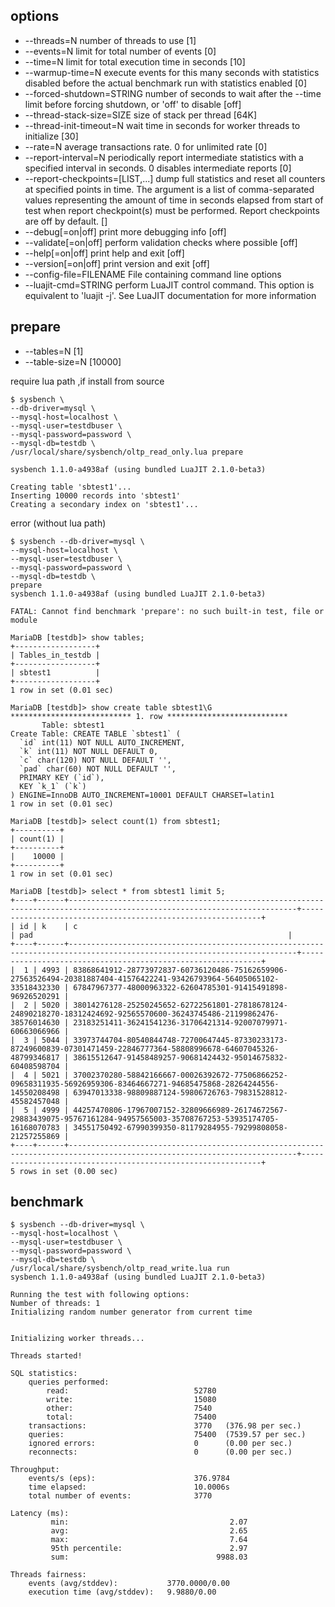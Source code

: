 
## options


-  --threads=N                     number of threads to use [1]
-  --events=N                      limit for total number of events [0]
-  --time=N                        limit for total execution time in seconds [10]
-  --warmup-time=N                 execute events for this many seconds with statistics disabled before the actual benchmark run with statistics enabled [0]
-  --forced-shutdown=STRING        number of seconds to wait after the --time limit before forcing shutdown, or 'off' to disable [off]
-  --thread-stack-size=SIZE        size of stack per thread [64K]
-  --thread-init-timeout=N         wait time in seconds for worker threads to initialize [30]
-  --rate=N                        average transactions rate. 0 for unlimited rate [0]
-  --report-interval=N             periodically report intermediate statistics with a specified interval in seconds. 0 disables intermediate reports [0]
-  --report-checkpoints=[LIST,...] dump full statistics and reset all counters at specified points in time. The argument is a list of comma-separated values representing the amount of time in seconds elapsed from start of test when report checkpoint(s) must be performed. Report checkpoints are off by default. []
-  --debug[=on|off]                print more debugging info [off]
-  --validate[=on|off]             perform validation checks where possible [off]
-  --help[=on|off]                 print help and exit [off]
-  --version[=on|off]              print version and exit [off]
-  --config-file=FILENAME          File containing command line options
-  --luajit-cmd=STRING             perform LuaJIT control command. This option is equivalent to 'luajit -j'. See LuaJIT documentation for more information


prepare
---------
- --tables=N [1]
- --table-size=N [10000]

require lua path ,if install from source
```console
$ sysbench \
--db-driver=mysql \
--mysql-host=localhost \
--mysql-user=testdbuser \
--mysql-password=password \
--mysql-db=testdb \
/usr/local/share/sysbench/oltp_read_only.lua prepare

sysbench 1.1.0-a4938af (using bundled LuaJIT 2.1.0-beta3)

Creating table 'sbtest1'...
Inserting 10000 records into 'sbtest1'
Creating a secondary index on 'sbtest1'...
```

error (without lua path) 
```console
$ sysbench --db-driver=mysql \
--mysql-host=localhost \
--mysql-user=testdbuser \
--mysql-password=password \
--mysql-db=testdb \
prepare
sysbench 1.1.0-a4938af (using bundled LuaJIT 2.1.0-beta3)

FATAL: Cannot find benchmark 'prepare': no such built-in test, file or module
```

```
MariaDB [testdb]> show tables;
+------------------+
| Tables_in_testdb |
+------------------+
| sbtest1          |
+------------------+
1 row in set (0.01 sec)

MariaDB [testdb]> show create table sbtest1\G
*************************** 1. row ***************************
       Table: sbtest1
Create Table: CREATE TABLE `sbtest1` (
  `id` int(11) NOT NULL AUTO_INCREMENT,
  `k` int(11) NOT NULL DEFAULT 0,
  `c` char(120) NOT NULL DEFAULT '',
  `pad` char(60) NOT NULL DEFAULT '',
  PRIMARY KEY (`id`),
  KEY `k_1` (`k`)
) ENGINE=InnoDB AUTO_INCREMENT=10001 DEFAULT CHARSET=latin1
1 row in set (0.01 sec)
```
```
MariaDB [testdb]> select count(1) from sbtest1;
+----------+
| count(1) |
+----------+
|    10000 |
+----------+
1 row in set (0.01 sec)
```
```
MariaDB [testdb]> select * from sbtest1 limit 5;
+----+------+-------------------------------------------------------------------------------------------------------------------------+-------------------------------------------------------------+
| id | k    | c                                                                                                                       | pad                                                         |
+----+------+-------------------------------------------------------------------------------------------------------------------------+-------------------------------------------------------------+
|  1 | 4993 | 83868641912-28773972837-60736120486-75162659906-27563526494-20381887404-41576422241-93426793964-56405065102-33518432330 | 67847967377-48000963322-62604785301-91415491898-96926520291 |
|  2 | 5020 | 38014276128-25250245652-62722561801-27818678124-24890218270-18312424692-92565570600-36243745486-21199862476-38576014630 | 23183251411-36241541236-31706421314-92007079971-60663066966 |
|  3 | 5044 | 33973744704-80540844748-72700647445-87330233173-87249600839-07301471459-22846777364-58808996678-64607045326-48799346817 | 38615512647-91458489257-90681424432-95014675832-60408598704 |
|  4 | 5021 | 37002370280-58842166667-00026392672-77506866252-09658311935-56926959306-83464667271-94685475868-28264244556-14550208498 | 63947013338-98809887124-59806726763-79831528812-45582457048 |
|  5 | 4999 | 44257470806-17967007152-32809666989-26174672567-29883439075-95767161284-94957565003-35708767253-53935174705-16168070783 | 34551750492-67990399350-81179284955-79299808058-21257255869 |
+----+------+-------------------------------------------------------------------------------------------------------------------------+-------------------------------------------------------------+
5 rows in set (0.00 sec)
```


benchmark
--------

```console
$ sysbench --db-driver=mysql \
--mysql-host=localhost \
--mysql-user=testdbuser \
--mysql-password=password \
--mysql-db=testdb \
/usr/local/share/sysbench/oltp_read_write.lua run
sysbench 1.1.0-a4938af (using bundled LuaJIT 2.1.0-beta3)

Running the test with following options:
Number of threads: 1
Initializing random number generator from current time


Initializing worker threads...

Threads started!

SQL statistics:
    queries performed:
        read:                            52780
        write:                           15080
        other:                           7540
        total:                           75400
    transactions:                        3770   (376.98 per sec.)
    queries:                             75400  (7539.57 per sec.)
    ignored errors:                      0      (0.00 per sec.)
    reconnects:                          0      (0.00 per sec.)

Throughput:
    events/s (eps):                      376.9784
    time elapsed:                        10.0006s
    total number of events:              3770

Latency (ms):
         min:                                    2.07
         avg:                                    2.65
         max:                                    7.64
         95th percentile:                        2.97
         sum:                                 9988.03

Threads fairness:
    events (avg/stddev):           3770.0000/0.00
    execution time (avg/stddev):   9.9880/0.00
```
